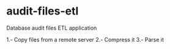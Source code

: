 # audit-files-etl
Database audit files ETL application

1.- Copy files from a remote server
2.- Compress it
3.- Parse it
